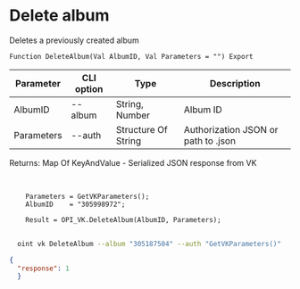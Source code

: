 ﻿---
sidebar_position: 6
---

# Delete album
 Deletes a previously created album



`Function DeleteAlbum(Val AlbumID, Val Parameters = "") Export`

  | Parameter | CLI option | Type | Description |
  |-|-|-|-|
  | AlbumID | --album | String, Number | Album ID |
  | Parameters | --auth | Structure Of String | Authorization JSON or path to .json |

  
  Returns:  Map Of KeyAndValue - Serialized JSON response from VK

<br/>




```bsl title="Code example"
    Parameters = GetVKParameters();
    AlbumID    = "305998972";

    Result = OPI_VK.DeleteAlbum(AlbumID, Parameters);
```



```sh title="CLI command example"
    
  oint vk DeleteAlbum --album "305187504" --auth "GetVKParameters()"

```

```json title="Result"
{
  "response": 1
  }
```
